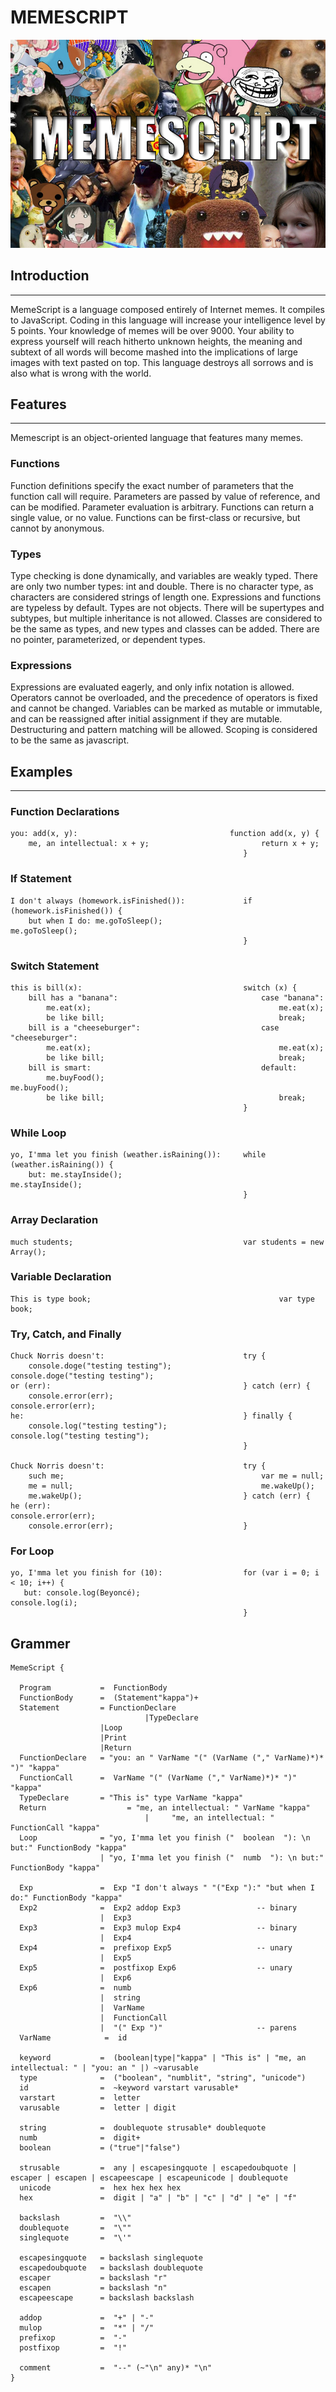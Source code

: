 ﻿# MEMESCRIPT

<img src="memescript.jpg/">

## Introduction
---
MemeScript is a language composed entirely of Internet memes. It compiles to JavaScript. Coding in this language will increase your intelligence level by 5 points. Your knowledge of memes will be over 9000. Your ability to express yourself will reach hitherto unknown heights, the meaning and subtext of all words will become mashed into the implications of large images with text pasted on top. This language destroys all sorrows and is also what is wrong with the world.

## Features
---
Memescript is an object-oriented language that features many memes.

### Functions
Function definitions specify the exact number of parameters that the function call will require. Parameters are passed by value of reference, and can be modified. Parameter evaluation is arbitrary. Functions can return a single value, or no value. Functions can be first-class or recursive, but cannot by anonymous.

### Types
Type checking is done dynamically, and variables are weakly typed. There are only two number types: int and double. There is no character type, as characters are considered strings of length one. Expressions and functions are typeless by default. Types are not objects. There will be supertypes and subtypes, but multiple inheritance is not allowed. Classes are considered to be the same as types, and new types and classes can be added. There are no pointer, parameterized, or dependent types.

### Expressions
Expressions are evaluated eagerly, and only infix notation is allowed. Operators cannot be overloaded, and the precedence of operators is fixed and cannot be changed. Variables can be marked as mutable or immutable, and can be reassigned after initial assignment if they are mutable. Destructuring and pattern matching will be allowed. Scoping is considered to be the same as javascript.

## Examples
---

### Function Declarations
```
you: add(x, y):                                  function add(x, y) {
    me, an intellectual: x + y;                         return x + y;
                                                    }
```

### If Statement
```
I don't always (homework.isFinished()):             if (homework.isFinished()) {
    but when I do: me.goToSleep();                      me.goToSleep();
                                                    }
```

### Switch Statement
```
this is bill(x):                                    switch (x) {
    bill has a "banana":                                case "banana":
        me.eat(x);                                          me.eat(x);
        be like bill;                                       break;
    bill is a "cheeseburger":                           case "cheeseburger":
        me.eat(x);                                          me.eat(x);
        be like bill;                                       break;
    bill is smart:                                      default:
        me.buyFood();                                       me.buyFood();
        be like bill;                                       break;
                                                    }
```

### While Loop
```
yo, I'mma let you finish (weather.isRaining()):     while (weather.isRaining()) {
    but: me.stayInside();                               me.stayInside();
                                                    }
```

### Array Declaration
```
much students;                                      var students = new Array();
```

### Variable Declaration
```
This is type book;                                          var type book;
```

### Try, Catch, and Finally
```
Chuck Norris doesn't:                               try {
    console.doge("testing testing");                    console.doge("testing testing");
or (err):                                           } catch (err) {
    console.error(err);                                 console.error(err);
he:                                                 } finally {
    console.log("testing testing");                     console.log("testing testing");
                                                    }

Chuck Norris doesn't:                               try {
    such me;                                            var me = null;
    me = null;                                          me.wakeUp();  
    me.wakeUp();                                    } catch (err) {
he (err):                                               console.error(err);
    console.error(err);                             }
```

### For Loop
```
yo, I'mma let you finish for (10):                  for (var i = 0; i < 10; i++) {
   but: console.log(Beyoncé);                           console.log(i);
                                                    }
```
## Grammer
```
MemeScript {

  Program           =  FunctionBody
  FunctionBody      =  (Statement"kappa")+
  Statement         = FunctionDeclare
  						      |TypeDeclare
                    |Loop
                    |Print
                    |Return
  FunctionDeclare   = "you: an " VarName "(" (VarName ("," VarName)*)* ")" "kappa"
  FunctionCall      =  VarName "(" (VarName ("," VarName)*)* ")" "kappa"
  TypeDeclare       = "This is" type VarName "kappa"
  Return 			      =	"me, an intellectual: " VarName "kappa"
  						      |		"me, an intellectual: " FunctionCall "kappa"
  Loop              = "yo, I'mma let you finish ("  boolean  "): \n but:" FunctionBody "kappa"
                    | "yo, I'mma let you finish ("  numb  "): \n but:" FunctionBody "kappa"

  Exp               =  Exp "I don't always " "("Exp "):" "but when I do:" FunctionBody "kappa"
  Exp2              =  Exp2 addop Exp3                 -- binary
                    |  Exp3
  Exp3              =  Exp3 mulop Exp4                 -- binary
                    |  Exp4
  Exp4              =  prefixop Exp5                   -- unary
                    |  Exp5
  Exp5              =  postfixop Exp6                  -- unary
                    |  Exp6
  Exp6              =  numb
                    |  string
                    |  VarName
                    |  FunctionCall
                    |  "(" Exp ")"                     -- parens
  VarName            =  id

  keyword           =  (boolean|type|"kappa" | "This is" | "me, an intellectual: " | "you: an " |) ~varusable
  type              =  ("boolean", "numblit", "string", "unicode")
  id                =  ~keyword varstart varusable*
  varstart          =  letter
  varusable         =  letter | digit

  string            =  doublequote strusable* doublequote
  numb              =  digit+
  boolean           = ("true"|"false")

  strusable         =  any | escapesingquote | escapedoubquote | escaper | escapen | escapeescape | escapeunicode | doublequote
  unicode           =  hex hex hex hex
  hex               =  digit | "a" | "b" | "c" | "d" | "e" | "f"

  backslash         =  "\\"
  doublequote       =  "\""
  singlequote       =  "\'"

  escapesingquote   = backslash singlequote
  escapedoubquote   = backslash doublequote
  escaper           = backslash "r"
  escapen           = backslash "n"
  escapeescape      = backslash backslash

  addop             =  "+" | "-"
  mulop             =  "*" | "/"
  prefixop          =  "-"
  postfixop         =  "!"

  comment           =  "--" (~"\n" any)* "\n"
}
```
